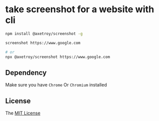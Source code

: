 # take screenshot for a website with cli

```bash
npm install @axetroy/screenshot -g

screenshot https://www.google.com

# or
npx @axetroy/screenshot https://www.google.com
```

## Dependency

Make sure you have ``Chrome`` Or ``Chromium`` installed

## License

The [MIT License](https://github.com/axetroy/screenshot-cli/blob/master/LICENSE)